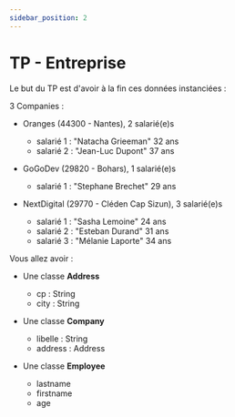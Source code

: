 ```yaml
---
sidebar_position: 2
---
```


# TP - Entreprise

Le but du TP est d'avoir à la fin ces données instanciées :

3 Companies :
- Oranges (44300 - Nantes), 2 salarié(e)s 
    - salarié 1 : "Natacha Grieeman" 32 ans
    - salarié 2 : "Jean-Luc Dupont" 37 ans
 
- GoGoDev (29820 - Bohars), 1 salarié(e)s 
    - salarié 1 : "Stephane Brechet" 29 ans

- NextDigital (29770 - Cléden Cap Sizun), 3 salarié(e)s 
    - salarié 1 : "Sasha Lemoine" 24 ans
    - salarié 2 : "Esteban Durand" 31 ans
    - salarié 3 : "Mélanie Laporte" 34 ans

Vous allez avoir :
- Une classe **Address**
    - cp : String
    - city : String

- Une classe **Company**
    - libelle : String
    - address : Address

- Une classe **Employee**
    - lastname
    - firstname
    - age

